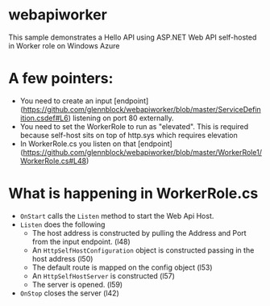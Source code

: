webapiworker
============

This sample demonstrates a Hello API using ASP.NET Web API self-hosted in Worker role on Windows Azure


# A few pointers:

* You need to create an input [endpoint] (https://github.com/glennblock/webapiworker/blob/master/ServiceDefinition.csdef#L6) listening on port 80 externally. 
*	You need to set the WorkerRole to run as "elevated". This is required because self-host sits on top of http.sys which requires elevation
* In WorkerRole.cs you listen on that [endpoint] (https://github.com/glennblock/webapiworker/blob/master/WorkerRole1/WorkerRole.cs#L48)

# What is happening in WorkerRole.cs

* `OnStart` calls the `Listen` method to start the Web Api Host.
* `Listen` does the following
  * The host address is constructed by pulling the Address and Port from the input endpoint. (l48)
  * An `HttpSelfHostConfiguration` object is constructed passing in the host address (l50)
  * The default route is mapped on the config object (l53)
  * An `HttpSelfHostServer` is constructed (l57)
  * The server is opened. (l59)
* `OnStop` closes the server (l42)
